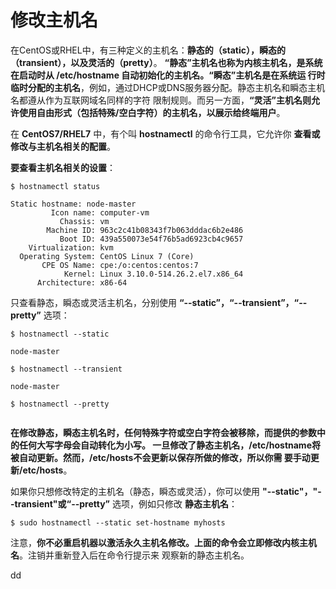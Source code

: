 修改主机名
=================================================================================
在CentOS或RHEL中，有三种定义的主机名：**静态的（static），瞬态的（transient），以及灵活的（pretty）**。
**“静态”主机名也称为内核主机名，是系统在启动时从 /etc/hostname 自动初始化的主机名。“瞬态”主机名是在系统运
行时临时分配的主机名**，例如，通过DHCP或DNS服务器分配。静态主机名和瞬态主机名都遵从作为互联网域名同样的字符
限制规则。而另一方面，**“灵活”主机名则允许使用自由形式（包括特殊/空白字符）的主机名，以展示给终端用户**。

在 **CentOS7/RHEL7** 中，有个叫 **hostnamectl** 的命令行工具，它允许你 **查看或修改与主机名相关的配置**。

**要查看主机名相关的设置**：
```shell
$ hostnamectl status
```
```
Static hostname: node-master
         Icon name: computer-vm
           Chassis: vm
        Machine ID: 963c2c41b08343f7b063dddac6b2e486
           Boot ID: 439a550073e54f76b5ad6923cb4c9657
    Virtualization: kvm
  Operating System: CentOS Linux 7 (Core)
       CPE OS Name: cpe:/o:centos:centos:7
            Kernel: Linux 3.10.0-514.26.2.el7.x86_64
      Architecture: x86-64
```
只查看静态，瞬态或灵活主机名，分别使用 **“--static”，“--transient”，“--pretty”** 选项：
```shell
$ hostnamectl --static
```
```
node-master
```
```shell
$ hostnamectl --transient
```
```
node-master
```
```shell
$ hostnamectl --pretty
```
```

```
**在修改静态，瞬态主机名时，任何特殊字符或空白字符会被移除，而提供的参数中的任何大写字母会自动转化为小写。
一旦修改了静态主机名，/etc/hostname将被自动更新。然而，/etc/hosts不会更新以保存所做的修改，所以你需
要手动更新/etc/hosts**。

如果你只想修改特定的主机名（静态，瞬态或灵活），你可以使用 **"--static"，"--transient"或“--pretty”**
选项，例如只修改 **静态主机名**：
```shell
$ sudo hostnamectl --static set-hostname myhosts
```
注意，**你不必重启机器以激活永久主机名修改。上面的命令会立即修改内核主机名**。注销并重新登入后在命令行提示来
观察新的静态主机名。



































dd
